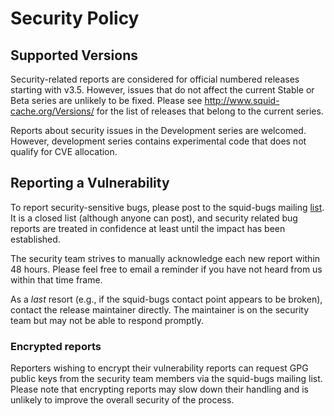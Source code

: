 # Security Policy

## Supported Versions

Security-related reports are considered for official numbered releases
starting with v3.5. However, issues that do not affect the current Stable or
Beta series are unlikely to be fixed. Please see
http://www.squid-cache.org/Versions/ for the list of releases that belong to
the current series.

Reports about security issues in the Development series are welcomed. However,
development series contains experimental code that does not qualify for CVE
allocation.


## Reporting a Vulnerability

To report security-sensitive bugs, please post to the squid-bugs mailing
[list](http://www.squid-cache.org/Support/mailing-lists.html#squid-bugs). It
is a closed list (although anyone can post), and security related bug reports
are treated in confidence at least until the impact has been established.

The security team strives to manually acknowledge each new report within 48
hours. Please feel free to email a reminder if you have not heard from us
within that time frame.

As a _last_ resort (e.g., if the squid-bugs contact point appears to be
broken), contact the release maintainer directly. The maintainer is on the
security team but may not be able to respond promptly.


### Encrypted reports

Reporters wishing to encrypt their vulnerability reports can request GPG
public keys from the security team members via the squid-bugs mailing list.
Please note that encrypting reports may slow down their handling and is
unlikely to improve the overall security of the process.
